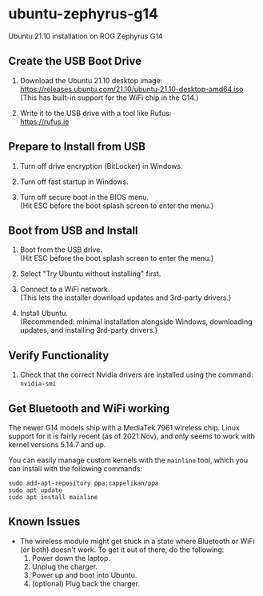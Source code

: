# ubuntu-zephyrus-g14

Ubuntu 21.10 installation on ROG Zephyrus G14

## Create the USB Boot Drive

1. Download the Ubuntu 21.10 desktop image:  
   https://releases.ubuntu.com/21.10/ubuntu-21.10-desktop-amd64.iso  
   (This has built-in support for the WiFi chip in the G14.)

2. Write it to the USB drive with a tool like Rufus:  
   https://rufus.ie

## Prepare to Install from USB

1. Turn off drive encryption (BitLocker) in Windows.

2. Turn off fast startup in Windows.

3. Turn off secure boot in the BIOS menu.  
   (Hit ESC before the boot splash screen to enter the menu.)
   
## Boot from USB and Install
   
1. Boot from the USB drive.  
   (Hit ESC before the boot splash screen to enter the menu.)
   
2. Select "Try Ubuntu without installing" first.
   
3. Connect to a WiFi network.  
   (This lets the installer download updates and 3rd-party drivers.)

4. Install Ubuntu.  
   (Recommended: minimal installation alongside Windows, downloading updates, and installing 3rd-party drivers.)

## Verify Functionality

1. Check that the correct Nvidia drivers are installed using the command:  
`nvidia-smi`

## Get Bluetooth and WiFi working

The newer G14 models ship with a MediaTek 7961 wireless chip. Linux support for it is fairly recent (as of 2021 Nov), and only seems to work with kernel versions 5.14.7 and up.

You can easily manage custom kernels with the `mainline` tool, which you can install with the following commands:
```
sudo add-apt-repository ppa:cappelikan/ppa
sudo apt update
sudo apt install mainline
```

## Known Issues

- The wireless module might get stuck in a state where Bluetooth or WiFi (or both) doesn't work. To get it out of there, do the following:
  1. Power down the laptop.
  2. Unplug the charger.
  3. Power up and boot into Ubuntu.
  4. (optional) Plug back the charger.
